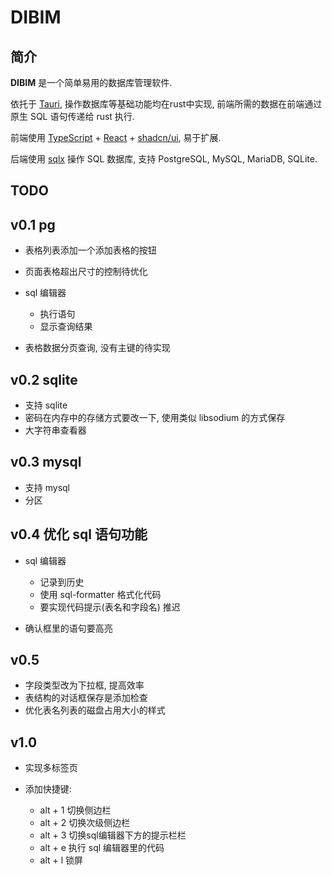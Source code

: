 # DIBIM

## 简介

**DIBIM** 是一个简单易用的数据库管理软件.

依托于 [Tauri](https://tauri.app/), 操作数据库等基础功能均在rust中实现, 前端所需的数据在前端通过原生 SQL 语句传递给 rust 执行.

前端使用 [TypeScript](https://www.typescriptlang.org) + [React](https://react.dev/) + [shadcn/ui](https://ui.shadcn.com/), 易于扩展.

后端使用 [sqlx](https://github.com/launchbadge/sqlx) 操作 SQL 数据库, 支持  PostgreSQL, MySQL, MariaDB, SQLite.

## TODO

## v0.1 pg

- 表格列表添加一个添加表格的按钮
- 页面表格超出尺寸的控制待优化
- sql 编辑器
  - 执行语句
  - 显示查询结果

- 表格数据分页查询, 没有主键的待实现

## v0.2 sqlite

- 支持 sqlite
- 密码在内存中的存储方式要改一下, 使用类似 libsodium 的方式保存  
- 大字符串查看器

## v0.3 mysql

- 支持 mysql
- 分区

## v0.4 优化 sql 语句功能

- sql 编辑器
  - 记录到历史
  - 使用 sql-formatter 格式化代码
  - 要实现代码提示(表名和字段名) 推迟

- 确认框里的语句要高亮  

## v0.5

- 字段类型改为下拉框, 提高效率
- 表结构的对话框保存是添加检查
- 优化表名列表的磁盘占用大小的样式

## v1.0

- 实现多标签页
- 添加快捷键:

  - alt + 1 切换侧边栏
  - alt + 2 切换次级侧边栏
  - alt + 3 切换sql编辑器下方的提示栏栏
  - alt + e 执行 sql 编辑器里的代码
  - alt + l 锁屏
